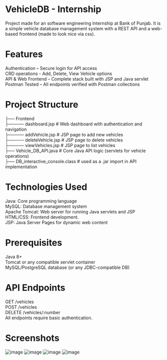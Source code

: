 # VehicleDB - Internship
Project made for an software engineering Internship at Bank of Punjab. It is a simple vehicle database management system with a REST API and a web-based frontend (made to look nice via css).

# Features

Authentication – Secure login for API access <br>
CRD operations - Add, Delete, View Vehicle options <br>
API & Web Frontend – Complete stack built with JSP and Java servlet <br>
Postman Tested – All endpoints verified with Postman collections <br>

# Project Structure

├── Frontend <br>
├───── dashboard.jsp           # Web dashboard with authentication and navigation <br>
├───── addVehicle.jsp          # JSP page to add new vehicles <br>
├───── deleteVehicle.jsp       # JSP page to delete vehicles <br>
├───── viewVehicles.jsp        # JSP page to list vehicles <br>
├── Vehicle_DB_API.java     # Core Java API logic (servlets for vehicle operations) <br>
├── DB_interactive_console.class # used as a .jar import in API implementation

# Technologies Used

Java: Core programming language <br>
MySQL: Database management system <br>
Apache Tomcat: Web server for running Java servlets and JSP <br>
HTML/CSS: Frontend development. <br>
JSP: Java Server Pages for dynamic web content <br>

# Prerequisites

Java 8+ <br>
Tomcat or any compatible servlet container <br>
MySQL/PostgreSQL database (or any JDBC-compatible DB) <br>

# API Endpoints

GET /vehicles <br>
POST /vehicles <br>
DELETE /vehicles/:number <br>
All endpoints require basic authentication. <br>

# Screenshots

![image](https://github.com/user-attachments/assets/80ad38bd-f05e-4a61-a626-d0aff152d8a9)
![image](https://github.com/user-attachments/assets/72c6787e-91a2-4422-8655-80134608b21d)
![image](https://github.com/user-attachments/assets/6b53eb8a-0d9b-4bf9-a957-b583bbb8b310)
![image](https://github.com/user-attachments/assets/ff84c78d-1dca-4aeb-ba2d-b548f6084a59)
